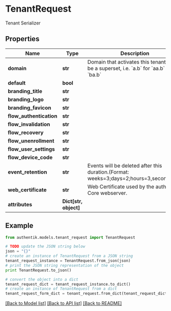 # TenantRequest

Tenant Serializer

## Properties
Name | Type | Description | Notes
------------ | ------------- | ------------- | -------------
**domain** | **str** | Domain that activates this tenant. Can be a superset, i.e. &#x60;a.b&#x60; for &#x60;aa.b&#x60; and &#x60;ba.b&#x60; | 
**default** | **bool** |  | [optional] 
**branding_title** | **str** |  | [optional] 
**branding_logo** | **str** |  | [optional] 
**branding_favicon** | **str** |  | [optional] 
**flow_authentication** | **str** |  | [optional] 
**flow_invalidation** | **str** |  | [optional] 
**flow_recovery** | **str** |  | [optional] 
**flow_unenrollment** | **str** |  | [optional] 
**flow_user_settings** | **str** |  | [optional] 
**flow_device_code** | **str** |  | [optional] 
**event_retention** | **str** | Events will be deleted after this duration.(Format: weeks&#x3D;3;days&#x3D;2;hours&#x3D;3,seconds&#x3D;2). | [optional] 
**web_certificate** | **str** | Web Certificate used by the authentik Core webserver. | [optional] 
**attributes** | **Dict[str, object]** |  | [optional] 

## Example

```python
from authentik.models.tenant_request import TenantRequest

# TODO update the JSON string below
json = "{}"
# create an instance of TenantRequest from a JSON string
tenant_request_instance = TenantRequest.from_json(json)
# print the JSON string representation of the object
print TenantRequest.to_json()

# convert the object into a dict
tenant_request_dict = tenant_request_instance.to_dict()
# create an instance of TenantRequest from a dict
tenant_request_form_dict = tenant_request.from_dict(tenant_request_dict)
```
[[Back to Model list]](../README.md#documentation-for-models) [[Back to API list]](../README.md#documentation-for-api-endpoints) [[Back to README]](../README.md)


